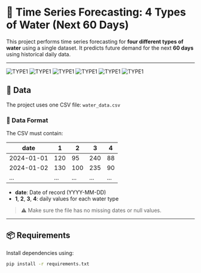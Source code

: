 # 🔮 Time Series Forecasting: 4 Types of Water (Next 60 Days)

This project performs time series forecasting for **four different types of water** using a single dataset. It predicts future demand for the next **60 days** using historical daily data.

---
![TYPE1](img.png)
![TYPE1](img.png)
![TYPE1](img.png)
![TYPE1](img.png)
![TYPE1](img.png)
![TYPE1](img.png)
## 📁 Data

The project uses one CSV file: `water_data.csv`

### 🔢 Data Format

The CSV must contain:

| date       | 1       | 2        | 3    | 4       |
|------------|---------|----------|------|---------|
| 2024-01-01 | 120     | 95       | 240  | 88      |
| 2024-01-02 | 130     | 100      | 235  | 90      |
| ...        | ...     | ...      | ...  | ...     |

- **date**: Date of record (YYYY-MM-DD)
- **1**, **2**, **3**, **4**: daily values for each water type

> ⚠️ Make sure the file has no missing dates or null values.

---

## 📦 Requirements

Install dependencies using:

```bash
pip install -r requirements.txt
